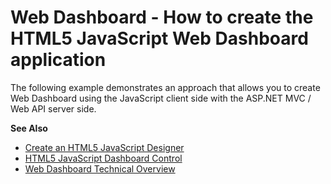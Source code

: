 # Web Dashboard - How to create the HTML5 JavaScript Web Dashboard application


The following example demonstrates an approach that allows you to create Web Dashboard using the JavaScript client side with the ASP.NET MVC / Web API server side. 

**See Also**

- [Create an HTML5 JavaScript Designer](https://docs.devexpress.com/Dashboard/119109/Getting-Started/Build-End-User-Dashboard-Designer-Applications/Create-an-HTML5-JavaScript-Designer)
- [HTML5 JavaScript Dashboard Control](https://docs.devexpress.com/Dashboard/119108/Building-the-Designer-and-Viewer-Applications/Web-Dashboard/HTML5-JavaScript-Web-Dashboard-Control/HTML5-JavaScript-Dashboard-Control)
- [Web Dashboard Technical Overview](https://docs.devexpress.com/Dashboard/119283/Building-the-Designer-and-Viewer-Applications/Web-Dashboard/Web-Dashboard-Technical-Overview)
